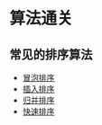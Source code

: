 # 算法通关

## 常见的排序算法

- [冒泡排序](./sorting/BubbleSort/README.md)
- [插入排序](./sorting/InsertionSort/README.md)
- [归并排序](./sorting/MergeSort/README.md)
- [快速排序](./sorting/QuickSort/README.md)